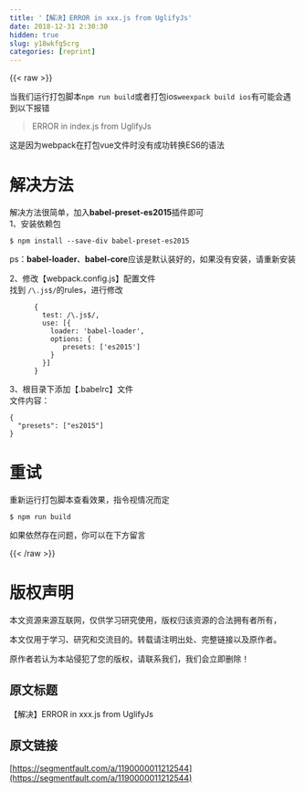 ```yaml
---
title: '【解决】ERROR in xxx.js from UglifyJs' 
date: 2018-12-31 2:30:30
hidden: true
slug: y18wkfg5crg
categories: [reprint]
---
```


{{< raw >}}

                    
<p>当我们运行打包脚本<code>npm run build</code>或者打包ios<code>weexpack build ios</code>有可能会遇到以下报错</p>
<blockquote>ERROR in index.js from UglifyJs<br><span class="img-wrap"><img data-src="/img/remote/1460000011212549" src="https://static.alili.tech/img/remote/1460000011212549" alt="" title="" style="cursor: pointer; display: inline;"></span>
</blockquote>
<p>这是因为webpack在打包vue文件时没有成功转换ES6的语法</p>
<h1 id="articleHeader0">解决方法</h1>
<p>解决方法很简单，加入<strong>babel-preset-es2015</strong>插件即可<br>1、安装依赖包</p>
<div class="widget-codetool" style="display:none;">
      <div class="widget-codetool--inner">
      <span class="selectCode code-tool" data-toggle="tooltip" data-placement="top" title="" data-original-title="全选"></span>
      <span type="button" class="copyCode code-tool" data-toggle="tooltip" data-placement="top" data-clipboard-text="$ npm install --save-div babel-preset-es2015" title="" data-original-title="复制"></span>
      <span type="button" class="saveToNote code-tool" data-toggle="tooltip" data-placement="top" title="" data-original-title="放进笔记"></span>
      </div>
      </div><pre class="hljs mipsasm"><code style="word-break: break-word; white-space: initial;">$ npm <span class="hljs-keyword">install </span>--save-<span class="hljs-keyword">div </span><span class="hljs-keyword">babel-preset-es2015</span></code></pre>
<p>ps：<strong>babel-loader</strong>、<strong>babel-core</strong>应该是默认装好的，如果没有安装，请重新安装</p>
<p>2、修改【webpack.config.js】配置文件<br>找到 <code>/\.js$/</code>的rules，进行修改</p>
<div class="widget-codetool" style="display:none;">
      <div class="widget-codetool--inner">
      <span class="selectCode code-tool" data-toggle="tooltip" data-placement="top" title="" data-original-title="全选"></span>
      <span type="button" class="copyCode code-tool" data-toggle="tooltip" data-placement="top" data-clipboard-text="      {
        test: /\.js$/,
        use: [{
          loader: 'babel-loader',
          options: {
             presets: ['es2015']
          }
        }]
      }" title="" data-original-title="复制"></span>
      <span type="button" class="saveToNote code-tool" data-toggle="tooltip" data-placement="top" title="" data-original-title="放进笔记"></span>
      </div>
      </div><pre class="hljs css"><code>      {
        <span class="hljs-attribute">test</span>: /\.js$/,
        use: [{
          loader: <span class="hljs-string">'babel-loader'</span>,
          options: {
             presets: [<span class="hljs-string">'es2015'</span>]
          }
        }]
      }</code></pre>
<p>3、根目录下添加【.babelrc】文件<br>文件内容：</p>
<div class="widget-codetool" style="display:none;">
      <div class="widget-codetool--inner">
      <span class="selectCode code-tool" data-toggle="tooltip" data-placement="top" title="" data-original-title="全选"></span>
      <span type="button" class="copyCode code-tool" data-toggle="tooltip" data-placement="top" data-clipboard-text="{
  &quot;presets&quot;: [&quot;es2015&quot;]
}" title="" data-original-title="复制"></span>
      <span type="button" class="saveToNote code-tool" data-toggle="tooltip" data-placement="top" title="" data-original-title="放进笔记"></span>
      </div>
      </div><pre class="hljs json"><code>{
  <span class="hljs-attr">"presets"</span>: [<span class="hljs-string">"es2015"</span>]
}</code></pre>
<h1 id="articleHeader1">重试</h1>
<p>重新运行打包脚本查看效果，指令视情况而定</p>
<div class="widget-codetool" style="display:none;">
      <div class="widget-codetool--inner">
      <span class="selectCode code-tool" data-toggle="tooltip" data-placement="top" title="" data-original-title="全选"></span>
      <span type="button" class="copyCode code-tool" data-toggle="tooltip" data-placement="top" data-clipboard-text="$ npm run build" title="" data-original-title="复制"></span>
      <span type="button" class="saveToNote code-tool" data-toggle="tooltip" data-placement="top" title="" data-original-title="放进笔记"></span>
      </div>
      </div><pre class="hljs dockerfile"><code style="word-break: break-word; white-space: initial;">$ npm <span class="hljs-keyword">run</span><span class="bash"> build</span></code></pre>
<p>如果依然存在问题，你可以在下方留言</p>

                
{{< /raw >}}

# 版权声明
本文资源来源互联网，仅供学习研究使用，版权归该资源的合法拥有者所有，

本文仅用于学习、研究和交流目的。转载请注明出处、完整链接以及原作者。

原作者若认为本站侵犯了您的版权，请联系我们，我们会立即删除！

## 原文标题
【解决】ERROR in xxx.js from UglifyJs

## 原文链接
[https://segmentfault.com/a/1190000011212544](https://segmentfault.com/a/1190000011212544)

